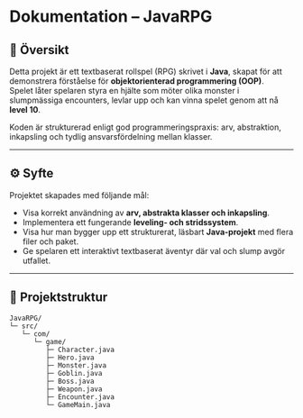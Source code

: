 # Dokumentation – JavaRPG

## 🏹 Översikt
Detta projekt är ett textbaserat rollspel (RPG) skrivet i **Java**, skapat för att demonstrera förståelse för **objektorienterad programmering (OOP)**.  
Spelet låter spelaren styra en hjälte som möter olika monster i slumpmässiga encounters, levlar upp och kan vinna spelet genom att nå **level 10**.

Koden är strukturerad enligt god programmeringspraxis: arv, abstraktion, inkapsling och tydlig ansvarsfördelning mellan klasser.

---

## ⚙️ Syfte
Projektet skapades med följande mål:
- Visa korrekt användning av **arv, abstrakta klasser och inkapsling**.
- Implementera ett fungerande **leveling- och stridssystem**.
- Visa hur man bygger upp ett strukturerat, läsbart **Java-projekt** med flera filer och paket.
- Ge spelaren ett interaktivt textbaserat äventyr där val och slump avgör utfallet.

---

## 🧩 Projektstruktur
```text
JavaRPG/
└─ src/
   └─ com/
      └─ game/
         ├─ Character.java
         ├─ Hero.java
         ├─ Monster.java
         ├─ Goblin.java
         ├─ Boss.java
         ├─ Weapon.java
         ├─ Encounter.java
         └─ GameMain.java
